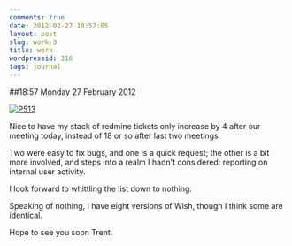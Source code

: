 ```yaml
---
comments: true
date: 2012-02-27 18:57:05
layout: post
slug: work-3
title: work
wordpressid: 316
tags: journal
---
```


##18:57 Monday 27 February 2012

[![P513](http://getfile7.posterous.com/getfile/files.posterous.com/thunderrabbit/grDuChAhBmtzJlFfmtqfulnniDFvvEcjCIDpvdCekIejxpEwJqemGCChCBfc/p513.jpg.scaled500.jpg)](http://getfile1.posterous.com/getfile/files.posterous.com/thunderrabbit/grDuChAhBmtzJlFfmtqfulnniDFvvEcjCIDpvdCekIejxpEwJqemGCChCBfc/p513.jpg.scaled1000.jpg)

Nice to have my stack of redmine tickets only increase by 4 after our meeting today, instead of 18 or so after last two meetings.  

Two were easy to fix bugs, and one is a quick request; the other is a bit more involved, and steps into a realm I hadn't considered: reporting on internal user activity.

I look forward to whittling the list down to nothing.

Speaking of nothing, I have eight versions of Wish, though I think some are identical. 

Hope to see you soon Trent.
